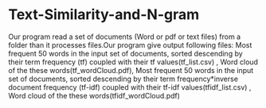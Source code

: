 # Text-Similarity-and-N-gram
Our program read a set of documents (Word or pdf or text files) from a folder than it processes files.Our program give output following files:
Most frequent 50 words in the input set of documents, sorted descending by their term frequency (tf) coupled with their tf values(tf_list.csv) , Word cloud of the these words(tf_wordCloud.pdf), Most frequent 50 words in the input set of documents, sorted descending by their term frequency*inverse document frequency (tf-idf) coupled with their tf-idf values(tfidf_list.csv) , Word cloud of the these words(tfidf_wordCloud.pdf)
